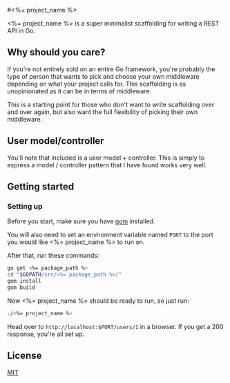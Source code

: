 #<%= project_name %>

<%= project_name %> is a super minimalist scaffolding for writing a REST API in Go.

## Why should you care?

If you're not entirely sold on an entire Go framework, you're probably the type of person that wants to pick and choose your own middleware depending on what your project calls for.  This scaffolding is as unopinionated as it can be in terms of middleware.

This is a starting point for those who don't want to write scaffolding over and over again, but also want the full flexibility of picking their own middleware.

## User model/controller

You'll note that included is a user model + controller.  This is simply to express a model / controller pattern that I have found works very well.

## Getting started

### Setting up

Before you start, make sure you have [gom](https://github.com/mattn/gom) installed.

You will also need to set an environment variable named `PORT` to the port you would like <%= project_name %> to run on.

After that, run these commands:

```sh
go get <%= package_path %>
cd "$GOPATH/src/<%= package_path %>/"
gom install
gom build
```

Now <%= project_name %> should be ready to run, so just run:

```sh
./<%= project_name %>
```

Head over to `http://localhost:$PORT/users/1` in a browser.  If you get a 200 response, you're all set up.

## License

[MIT](license.txt)
